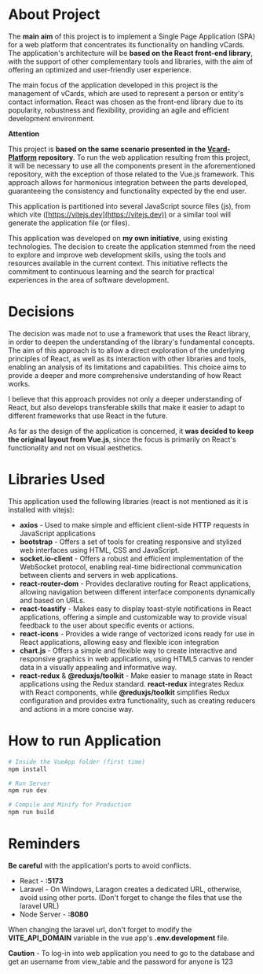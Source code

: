 # About Project

The **main aim** of this project is to implement a Single Page Application (SPA) for a web platform that concentrates its functionality on handling vCards. The application's architecture will be **based on the React front-end library**, with the support of other complementary tools and libraries, with the aim of offering an optimized and user-friendly user experience.

The main focus of the application developed in this project is the management of vCards, which are used to represent a person or entity's contact information. React was chosen as the front-end library due to its popularity, robustness and flexibility, providing an agile and efficient development environment.

**Attention**

This project is **based on the same scenario presented in the [Vcard-Platform](https://github.com/DanielArmindo/VCard-Platform) repository**. To run the web application resulting from this project, it will be necessary to use all the components present in the aforementioned repository, with the exception of those related to the Vue.js framework. This approach allows for harmonious integration between the parts developed, guaranteeing the consistency and functionality expected by the end user.

This application is partitioned into several JavaScript source files (js), from which vite ([https://vitejs.dev](https://vitejs.dev)) or a similar tool will generate the application file (or files).

This application was developed on **my own initiative**, using existing technologies. The decision to create the application stemmed from the need to explore and improve web development skills, using the tools and resources available in the current context. This initiative reflects the commitment to continuous learning and the search for practical experiences in the area of software development.

# Decisions

The decision was made not to use a framework that uses the React library, in order to deepen the understanding of the library's fundamental concepts. The aim of this approach is to allow a direct exploration of the underlying principles of React, as well as its interaction with other libraries and tools, enabling an analysis of its limitations and capabilities. This choice aims to provide a deeper and more comprehensive understanding of how React works.

I believe that this approach provides not only a deeper understanding of React, but also develops transferable skills that make it easier to adapt to different frameworks that use React in the future.

As far as the design of the application is concerned, it **was decided to keep the original layout from Vue.js**, since the focus is primarily on React's functionality and not on visual aesthetics.

# Libraries Used

This application used the following libraries (react is not mentioned as it is installed with vitejs):

- **axios** - Used to make simple and efficient client-side HTTP requests in JavaScript applications
- **bootstrap** - Offers a set of tools for creating responsive and stylized web interfaces using HTML, CSS and JavaScript.
- **socket.io-client** - Offers a robust and efficient implementation of the WebSocket protocol, enabling real-time bidirectional communication between clients and servers in web applications.
- **react-router-dom** - Provides declarative routing for React applications, allowing navigation between different interface components dynamically and based on URLs.
- **react-toastify** - Makes easy to display toast-style notifications in React applications, offering a simple and customizable way to provide visual feedback to the user about specific events or actions.
- **react-icons** - Provides a wide range of vectorized icons ready for use in React applications, allowing easy and flexible icon integration
- **chart.js** - Offers a simple and flexible way to create interactive and responsive graphics in web applications, using HTML5 canvas to render data in a visually appealing and informative way.
- **react-redux** & **@reduxjs/toolkit** - Make easier to manage state in React applications using the Redux standard. **react-redux** integrates Redux with React components, while **@reduxjs/toolkit** simplifies Redux configuration and provides extra functionality, such as creating reducers and actions in a more concise way.

# How to run Application

```bash
# Inside the VueApp folder (first time)
npm install

# Run Server
npm run dev

# Compile and Minify for Production
npm run build
```

# Reminders

**Be careful** with the application's ports to avoid conflicts.

- React - **:5173**
- Laravel - On Windows, Laragon creates a dedicated URL, otherwise, avoid using other ports. (Don't forget to change the files that use the laravel URL)
- Node Server - **:8080**

When changing the laravel url, don't forget to modify the **VITE_API_DOMAIN** variable in the vue app's **.env.development** file.

**Caution** - To log-in into web application you need to go to the database and get an username from view_table and the password for anyone is 123
